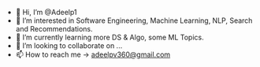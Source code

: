 - 👋 Hi, I’m @Adeelp1
- 👀 I’m interested in Software Engineering, Machine Learning, NLP, Search and Recommendations.
- 🌱 I’m currently learning more DS & Algo, some ML Topics.
- 💞️ I’m looking to collaborate on ...
- 📫 How to reach me -> adeelpv360@gmail.com
